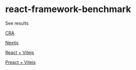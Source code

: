 # react-framework-benchmark

See results

[CRA](https://htmlpreview.github.io/?https://github.com/franklinjavier/react-benchmark/blob/main/lighthouse-cra.html)

[Nextjs](https://htmlpreview.github.io/?https://github.com/franklinjavier/react-benchmark/blob/main/lighthouse-nextjs.html)

[React + Vitejs](https://htmlpreview.github.io/?https://github.com/franklinjavier/react-benchmark/blob/main/lighthouse-vitejs.html)

[Preact + Vitejs](https://htmlpreview.github.io/?https://github.com/franklinjavier/react-benchmark/blob/main/lighthouse-preact.html)
